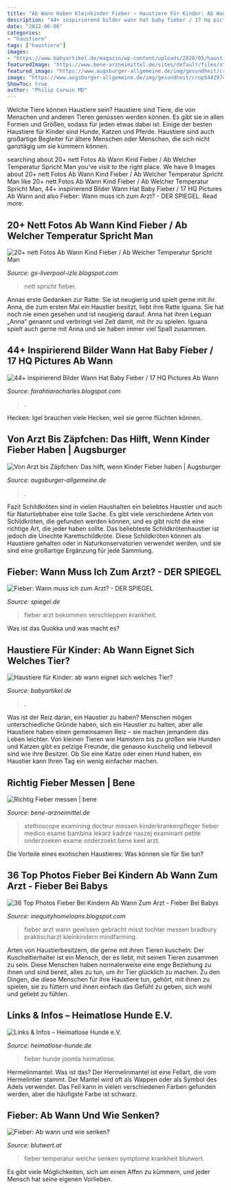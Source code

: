 ```yaml
---
title: "Ab Wann Haben Kleinkinder Fieber ~ Haustiere Für Kinder: Ab Wann Eignet Sich Welches Tier?"
description: "44+ inspirierend bilder wann hat baby fieber / 17 hq pictures ab wann"
date: "2022-06-06"
categories:
- "haustiere"
tags: ["haustiere"]
images:
- "https://www.babyartikel.de/magazin/wp-content/uploads/2020/05/haustiere-fuer-kinder-©-LIGHTFIELD-STUDIOS-AdobeStock_222137184-1050x701.jpeg"
featuredImage: "https://www.bene-arzneimittel.de/sites/default/files/styles/module_image_2_cols/public/fotolia_81662345_xxl_klein_1.jpg?itok=-6oOwuT5"
featured_image: "https://www.augsburger-allgemeine.de/img/gesundheit/crop54429741/1626564334-cv16_9-w1880/Wenn-ein-Kind-Fieber-hat-sollten-seine-Eltern-die-Koerpertemperatur-regelmaessig-kontrollieren.jpg"
image: "https://www.augsburger-allgemeine.de/img/gesundheit/crop54429741/1626564334-cv16_9-w1880/Wenn-ein-Kind-Fieber-hat-sollten-seine-Eltern-die-Koerpertemperatur-regelmaessig-kontrollieren.jpg"
ShowToc: true
author: "Philip Corwin MD"
---
```



Welche Tiere können Haustiere sein?
Haustiere sind Tiere, die von Menschen und anderen Tieren genossen werden können. Es gibt sie in allen Formen und Größen, sodass für jeden etwas dabei ist. Einige der besten Haustiere für Kinder sind Hunde, Katzen und Pferde. Haustiere sind auch großartige Begleiter für ältere Menschen oder Menschen, die sich nicht ganztägig um sie kümmern können.

	

		
searching about 20+ nett Fotos Ab Wann Kind Fieber / Ab Welcher Temperatur Spricht Man you've visit to the right place. We have 9 Images about 20+ nett Fotos Ab Wann Kind Fieber / Ab Welcher Temperatur Spricht Man like 20+ nett Fotos Ab Wann Kind Fieber / Ab Welcher Temperatur Spricht Man, 44+ inspirierend Bilder Wann Hat Baby Fieber / 17 HQ Pictures Ab Wann and also Fieber: Wann muss ich zum Arzt? - DER SPIEGEL. Read more:
		
    
## 20+ Nett Fotos Ab Wann Kind Fieber / Ab Welcher Temperatur Spricht Man

<img loading=lazy src="https://lh6.googleusercontent.com/proxy/Bhhz2BjDdw-M43H_R843_46d8EBfM0myXTMgUrcchsGuHYVychxGi6ltYHqFAdE7DpqmrU-z7vZ1uvZGn0lYOiz83IRZ9hg9XvkJWDY3kg=w1200-h630-p-k-no-nu" onerror="this.onerror=null;this.src='https://tse2.mm.bing.net/th?id=OIP.QlVvzWNPXCeVO-aNSqDoNQHaFE&amp;pid=15.1';" alt="20+ nett Fotos Ab Wann Kind Fieber / Ab Welcher Temperatur Spricht Man">

_Source: gs-liverpool-izle.blogspot.com_

>nett spricht fieber. 

	

Annas erste Gedanken zur Ratte: Sie ist neugierig und spielt gerne mit ihr.
Anna, die zum ersten Mal ein Haustier besitzt, liebt ihre Ratte Iguana. Sie hat noch nie einen gesehen und ist neugierig darauf. Anna hat ihren Leguan „Anna“ genannt und verbringt viel Zeit damit, mit ihr zu spielen. Iguana spielt auch gerne mit Anna und sie haben immer viel Spaß zusammen.

    
## 44+ Inspirierend Bilder Wann Hat Baby Fieber / 17 HQ Pictures Ab Wann

<img loading=lazy src="https://i.pinimg.com/236x/61/de/57/61de5720b07dbb816e5e3e5c51d0fa2f.jpg" onerror="this.onerror=null;this.src='https://tse4.mm.bing.net/th?id=OIP.rUegMWRWfCf0DAB_HQ0TkgAAAA&amp;pid=15.1';" alt="44+ inspirierend Bilder Wann Hat Baby Fieber / 17 HQ Pictures Ab Wann">

_Source: farahtiaracharles.blogspot.com_

>. 

	

Hecken: Igel brauchen viele Hecken, weil sie gerne flüchten können.

    
## Von Arzt Bis Zäpfchen: Das Hilft, Wenn Kinder Fieber Haben | Augsburger

<img loading=lazy src="https://www.augsburger-allgemeine.de/img/gesundheit/crop54429741/1626564334-cv16_9-w1880/Wenn-ein-Kind-Fieber-hat-sollten-seine-Eltern-die-Koerpertemperatur-regelmaessig-kontrollieren.jpg" onerror="this.onerror=null;this.src='https://tse1.mm.bing.net/th?id=OIP.9F4Wx3TG-K2ogPv_mcesOgHaEK&amp;pid=15.1';" alt="Von Arzt bis Zäpfchen: Das hilft, wenn Kinder Fieber haben | Augsburger">

_Source: augsburger-allgemeine.de_

>. 

	

Fazit
Schildkröten sind in vielen Haushalten ein beliebtes Haustier und auch für Naturliebhaber eine tolle Sache. Es gibt viele verschiedene Arten von Schildkröten, die gefunden werden können, und es gibt nicht die eine richtige Art, die jeder haben sollte. Das beliebteste Schildkrötenhaustier ist jedoch die Unechte Karettschildkröte. Diese Schildkröten können als Haustiere gehalten oder in Naturkonservatorien verwendet werden, und sie sind eine großartige Ergänzung für jede Sammlung.

    
## Fieber: Wann Muss Ich Zum Arzt? - DER SPIEGEL

<img loading=lazy src="https://cdn.prod.www.spiegel.de/images/15c66ddc-0001-0004-0000-000000787307_w948_r1.77_fpx64.67_fpy45.jpg" onerror="this.onerror=null;this.src='https://tse3.mm.bing.net/th?id=OIP.PhYFHMkE_Tf8KhnZfrmedgHaEM&amp;pid=15.1';" alt="Fieber: Wann muss ich zum Arzt? - DER SPIEGEL">

_Source: spiegel.de_

>fieber arzt bekommen verschleppen krankheit. 

	

Was ist das Quokka und was macht es?

    
## Haustiere Für Kinder: Ab Wann Eignet Sich Welches Tier?

<img loading=lazy src="https://www.babyartikel.de/magazin/wp-content/uploads/2020/05/haustiere-fuer-kinder-©-LIGHTFIELD-STUDIOS-AdobeStock_222137184-1050x701.jpeg" onerror="this.onerror=null;this.src='https://tse1.mm.bing.net/th?id=OIP.YxWBqTg1CcPHj1UyfVe7XgHaE8&amp;pid=15.1';" alt="Haustiere für Kinder: ab wann eignet sich welches Tier?">

_Source: babyartikel.de_

>. 

	

Was ist der Reiz daran, ein Haustier zu haben?
Menschen mögen unterschiedliche Gründe haben, sich ein Haustier zu halten, aber alle Haustiere haben einen gemeinsamen Reiz – sie machen jemandem das Leben leichter. Von kleinen Tieren wie Hamstern bis zu großen wie Hunden und Katzen gibt es pelzige Freunde, die genauso kuschelig und liebevoll sind wie ihre Besitzer. Ob Sie eine Katze oder einen Hund haben, ein Haustier kann Ihren Tag ein wenig einfacher machen.

    
## Richtig Fieber Messen | Bene

<img loading=lazy src="https://www.bene-arzneimittel.de/sites/default/files/styles/module_image_2_cols/public/fotolia_81662345_xxl_klein_1.jpg?itok=-6oOwuT5" onerror="this.onerror=null;this.src='https://tse4.mm.bing.net/th?id=OIP.IQmekqE1XEjYoHIpPENoZAHaE8&amp;pid=15.1';" alt="Richtig Fieber messen | bene">

_Source: bene-arzneimittel.de_

>stethoscope examining docteur messen kinderkrankenpfleger fieber medico esame bambina lekarz kadrze naszej examinant petite onderzoeken exame onderzoekt bene keel arzt. 

	

Die Vorteile eines exotischen Haustieres: Was können sie für Sie tun?

    
## 36 Top Photos Fieber Bei Kindern Ab Wann Zum Arzt - Fieber Bei Babys

<img loading=lazy src="https://bilder.t-online.de/b/85/91/67/90/id_85916790/tid_da/eine-frau-misst-bei-ihrer-tochter-fieber-ab-einer-gewissen-hoehe-an-fieber-sollten-kinder-besser-zum-arzt-gebracht-werden-.jpg" onerror="this.onerror=null;this.src='https://tse4.mm.bing.net/th?id=OIP.RTBt2Yb2lYLj_5mwxpfVZgHaEK&amp;pid=15.1';" alt="36 Top Photos Fieber Bei Kindern Ab Wann Zum Arzt - Fieber Bei Babys">

_Source: inequityhomeloans.blogspot.com_

>fieber arzt wann gewissen gebracht misst tochter messen bradbury praktischarzt kleinkindern mindfarming. 

	

Arten von Haustierbesitzern, die gerne mit ihren Tieren kuscheln:
Der Kuscheltierhalter ist ein Mensch, der es liebt, mit seinen Tieren zusammen zu sein. Diese Menschen haben normalerweise eine enge Beziehung zu ihnen und sind bereit, alles zu tun, um ihr Tier glücklich zu machen. Zu den Dingen, die diese Menschen für ihre Haustiere tun, gehört, mit ihnen zu spielen, sie zu füttern und ihnen einfach das Gefühl zu geben, sich wohl und geliebt zu fühlen.

    
## Links &amp; Infos – Heimatlose Hunde E.V.

<img loading=lazy src="http://www.heimatlose-hunde.de/wp-content/uploads/2012/06/fieber-beim-hund.jpg" onerror="this.onerror=null;this.src='https://tse1.mm.bing.net/th?id=OIP.tjer-F3moM9-NmK7XiIpAgE7DG&amp;pid=15.1';" alt="Links &amp; Infos – Heimatlose Hunde e.V.">

_Source: heimatlose-hunde.de_

>fieber hunde joomla heimatlose. 

	

Hermelinmantel: Was ist das?
Der Hermelinmantel ist eine Fellart, die vom Hermelintier stammt. Der Mantel wird oft als Wappen oder als Symbol des Adels verwendet. Das Fell kann in vielen verschiedenen Farben gefunden werden, aber die häufigste Farbe ist schwarz.

    
## Fieber: Ab Wann Und Wie Senken?

<img loading=lazy src="https://www.blutwert.at/fieber/bilder/fieber-tabelle.png" onerror="this.onerror=null;this.src='https://tse3.mm.bing.net/th?id=OIP.rsXxfiOn5c14pVlSaGmBhQHaHT&amp;pid=15.1';" alt="Fieber: Ab wann und wie senken?">

_Source: blutwert.at_

>fieber temperatur welche senken symptome krankheit blutwert. 

	

Es gibt viele Möglichkeiten, sich um einen Affen zu kümmern, und jeder Mensch hat seine eigenen Vorlieben.

